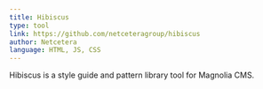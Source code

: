 ```yaml
---
title: Hibiscus
type: tool
link: https://github.com/netceteragroup/hibiscus
author: Netcetera
language: HTML, JS, CSS
---
```


Hibiscus is a style guide and pattern library tool for Magnolia CMS.
